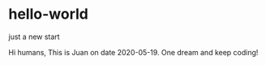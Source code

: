 # hello-world
just a new start

Hi humans,
This is Juan on date 2020-05-19.
One dream and keep coding!
